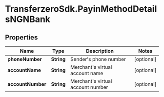 # TransferzeroSdk.PayinMethodDetailsNGNBank

## Properties

Name | Type | Description | Notes
------------ | ------------- | ------------- | -------------
**phoneNumber** | **String** | Sender&#39;s phone number | [optional] 
**accountName** | **String** | Merchant&#39;s virtual account name | [optional] 
**accountNumber** | **String** | Merchant&#39;s virtual account number | [optional] 


